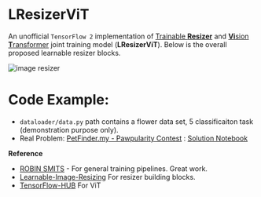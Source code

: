 # LResizerViT

An unofficial `TensorFlow 2` implementation of [Trainable **Resizer**](https://arxiv.org/pdf/2103.09950v1.pdf) and [**Vi**sion **T**ransformer](https://arxiv.org/pdf/2010.11929.pdf) joint training model (**LResizerViT**). Below is the overall proposed learnable resizer blocks.

![image resizer](https://user-images.githubusercontent.com/17668390/138250657-29995830-b903-447f-8729-09b72b90ab3c.png)



# Code Example:
- `dataloader/data.py` path contains a flower data set, 5 classificaiton task (demonstration purpose only). 
- Real Problem: [PetFinder.my - Pawpularity Contest](https://www.kaggle.com/c/petfinder-pawpularity-score) : 
[Solution Notebook](https://www.kaggle.com/ipythonx/learning-to-resize-images-for-vision-transformer) 


**Reference**

- [ROBIN SMITS](https://www.kaggle.com/rsmits/effnet-b2-feature-models-catboost#SET-TPU-/-GPU) - For general training pipelines. Great work. 
- [Learnable-Image-Resizing](https://github.com/sayakpaul/Learnable-Image-Resizing) For resizer building blocks. 
- [TensorFlow-HUB](https://github.com/sayakpaul/ViT-jax2tf) For ViT 
